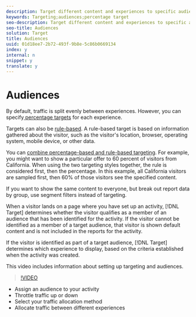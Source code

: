 ```yaml
---
description: Target different content and experiences to specific audiences to optimize your web marketing by displaying the right messages to the right people at the right time.
keywords: Targeting;audiences;percentage target
seo-description: Target different content and experiences to specific audiences to optimize your web marketing by displaying the right messages to the right people at the right time.
seo-title: Audiences
solution: Target
title: Audiences
uuid: 01d18ee7-2b72-493f-9b8e-5c86b0669134
index: y
internal: n
snippet: y
translate: y
---
```


# Audiences

By default, traffic is split evenly between experiences. However, you can specify[ percentage targets](c_target/c_target_rulebased/c_target_percent.md#concept_9D0C47368EB942C9A66CE03C6BD92412) for each experience. 

Targets can also be [ rule-based](c_target/c_target_rulebased.md#concept_087408B488304A54917585D40482791A). A rule-based target is based on information gathered about the visitor, such as the visitor's location, browser, operating system, mobile device, or other data. 

You can [ combine percentage-based and rule-based targeting](c_target/c_target_rulebased/c_target_percentandrule.md#concept_D6B6F16F931C4E67AAB8F90621879FCC). For example, you might want to show a particular offer to 60 percent of visitors from California. When using the two targeting styles together, the rule is considered first, then the percentage. In this example, all California visitors are sampled first, then 60% of those visitors see the specified content. 

If you want to show the same content to everyone, but break out report data by group, use segment filters instead of targeting. 

When a visitor lands on a page where you have set up an activity, [!DNL  Target] determines whether the visitor qualifies as a member of an audience that has been identified for the activity. If the visitor cannot be identified as a member of a target audience, that visitor is shown default content and is not included in the reports for the activity. 

If the visitor is identified as part of a target audience, [!DNL  Target] determines which experience to display, based on the criteria established when the activity was created. 

This video includes information about setting up targeting and audiences.

>[!VIDEO](https://www.youtube.com/LOmBgKPeBtA/)

+ Assign an audience to your activity
+ Throttle traffic up or down
+ Select your traffic allocation method
+ Allocate traffic between different experiences
